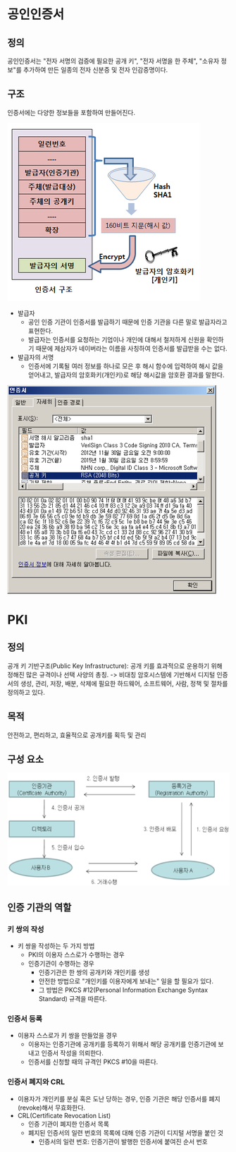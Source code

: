 # 공인인증서

## 정의
공인인증서는 "전자 서명의 검증에 필요한 공개 키", "전자 서명을 한 주체", "소유자 정보"를 추가하여 만든 일종의 전자 신분증 및 전자 인감증명이다.

## 구조
인증서에는 다양한 정보들을 포함하여 만들어진다.

![certificate-structure-1](/encryption/image/certificate/certificate-structure-1.png)

- 발급자
    - 공인 인증 기관이 인증서를 발급하기 때문에 인증 기관을 다른 말로 발급자라고 표현한다.
    - 발급자는 인증서를 요청하는 기업이나 개인에 대해서 철저하게 신원을 확인하기 때문에 제삼자가 네이버라는 이름을 사칭하여 인증서를 발급받을 수는 없다.
- 발급자의 서명
    - 인증서에 기록될 여러 정보를 하나로 모은 후 해시 함수에 입력하여 해시 값을 얻어내고, 발급자의 암호화키(개인키)로 해당 해시값을 암호환 결과를 말한다.

![certificate-structure-2](/encryption/image/certificate/certificate-structure-2.png)

# PKI

## 정의
공개 키 기반구조(Public Key Infrastructure): 공개 키를 효과적으로 운용하기 위해 정해진 많은 규격이나 선택 사양의 총칭.
-> 비대칭 암호시스템에 기반해서 디지털 인증서의 생성, 관리, 저장, 배분, 삭제에 필요한 하드웨어, 소프트웨어, 사람, 정책 및 절차를 정의하고 있다.

## 목적
안전하고, 편리하고, 효율적으로 공개키를 획득 및 관리

## 구성 요소

![pki-structure](/encryption/image/certificate/pki-structure.png)

## 인증 기관의 역할

### 키 쌍의 작성
- 키 쌍을 작성하는 두 가지 방법
    - PKI의 이용자 스스로가 수행하는 경우
    - 인증기관이 수행하는 경우
        - 인증기관은 한 쌍의 공개키와 개인키를 생성
        - 안전한 방법으로 "개인키를 이용자에게 보내는" 일을 할 필요가 있다.
        - 그 방법은 PKCS #12(Personal Information Exchange Syntax Standard) 규격을 따른다.
        
### 인증서 등록
- 이용자 스스로가 키 쌍을 만들었을 경우
    - 이용자는 인증기관에 공개키를 등록하기 위해서 해당 공개키를 인증기관에 보내고 인증서 작성을 의뢰한다.
    - 인증서를 신청할 때의 규격인 PKCS #10을 따른다.
    
### 인증서 폐지와 CRL
- 이용자가 개인키를 분실 혹은 도난 당하는 경우, 인증 기관은 해당 인증서를 폐지(revoke)해서 무효화한다.
- CRL(Certificate Revocation List)
    - 인증 기관이 폐지한 인증서 목록
    - 폐지된 인증서의 일련 번호의 목록에 대해 인증 기관이 디지털 서명을 붙인 것
        - 인증서의 일련 번호: 인증기관이 발행한 인증서에 붙여진 순서 번호
